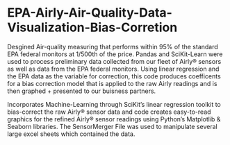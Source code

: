 # EPA-Airly-Air-Quality-Data-Visualization-Bias-Corretion
Desgined Air-quality measuring that performs within 95% of the standard EPA federal monitors at 1/500th of the price. Pandas and SciKit-Learn were used to process preliminary data collected from our fleet of Airly® sensors as well as data from the EPA federal monitors. Using linear regression and the EPA data as the variable for correction, this code produces coefficents for a bias correction model that is applied to the raw Airly readings and is then graphed + presented to our buisness partners. 

Incorporates Machine-Learning through SciKit’s linear regression toolkit to bias-correct the raw Airly® sensor data and code creates easy-to-read graphics for the refined Airly® sensor readings using Python’s Matplotlib & Seaborn libraries. The SensorMerger File was used to manipulate several large excel sheets which contained the data.

